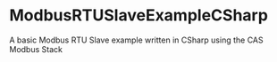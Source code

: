 # ModbusRTUSlaveExampleCSharp
A basic Modbus RTU Slave example written in CSharp using the CAS Modbus Stack 
